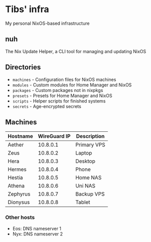 # Tibs' infra

My personal NixOS-based infrastructure

## nuh
The Nix Update Helper, a CLI tool for managing and updating NixOS

## Directories
- `machines` - Configuration files for NixOS machines
- `modules` - Custom modules for Home Manager and NixOS
- `packages` - Custom packages not in nixpkgs
- `presets` - Presets for Home Manager and NixOS
- `scripts` - Helper scripts for finished systems
- `secrets` - Age-encrypted secrets

## Machines
| Hostname | WireGuard IP | Description |
|----------|--------------|-------------|
| Aether   | 10.8.0.1     | Primary VPS |
| Zeus     | 10.8.0.2     | Laptop      |
| Hera     | 10.8.0.3     | Desktop     |
| Hermes   | 10.8.0.4     | Phone       |
| Hestia   | 10.8.0.5     | Home NAS    |
| Athena   | 10.8.0.6     | Uni NAS     |
| Zephyrus | 10.8.0.7     | Backup VPS  |
| Dionysus | 10.8.0.8     | Tablet      |

### Other hosts
- Eos: DNS nameserver 1
- Nyx: DNS nameserver 2
